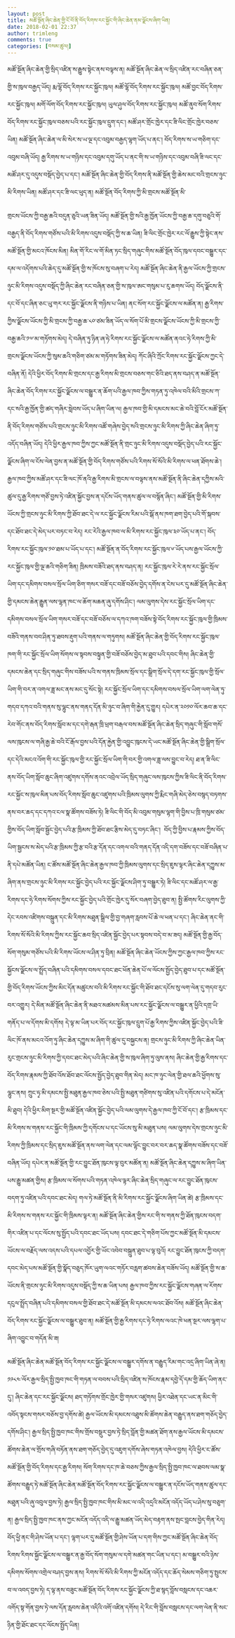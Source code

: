 ```yaml
---
layout: post
title: མཚོ་སྔོན་ཞིང་ཆེན་གྱི་ངོ་བོ་ནི་བོད་རིགས་རང་སྐྱོང་གི་ཞིང་ཆེན་ནམ་ལྗོངས་ཞིག་ཡིན།
date: 2018-02-01 22:37
author: trimleng
comments: true
categories: [བསམ་ཚུལ།]
---
```

<span style="font-weight: 400;">མཚོ་སྔོན་ཞིང་ཆེན་གྱི་སྲིད་འཛིན་ས་རྒྱུས་སྟེང་ནས་བལྟས་ན། མཚོ་སྔོན་ཞིང་ཆེན་ལ་སྲིད་འཛིན་རང་བཞིན་ཅན་གྱི་ས་ཁུལ་བརྒྱད་ཡོད། རྨ་ལྷོ་བོད་རིགས་རང་སྐྱོང་ཁུལ། མཚོ་ལྷོ་བོད་རིགས་རང་སྐྱོང་ཁུལ། མཚོ་བྱང་བོད་རིགས་རང་སྐྱོང་ཁུལ། མགོ་ལོག་བོད་རིགས་རང་སྐྱོང་ཁུལ། ཡུལ་ཤུལ་བོད་རིགས་རང་སྐྱོང་ཁུལ། མཚོ་ནུབ་སོག་རིགས་བོད་རིགས་རང་སྐྱོང་ཁུལ་བཅས་པའི་རང་སྐྱོང་ཁུལ་དྲུག་དང་། མཚོ་ཤར་གྲོང་ཁྱེར་དང་ཟི་ལིང་གྲོང་ཁྱེར་བཅས་ཡིན། མཚོ་སྔོན་ཞིང་ཆེན་ལ་མི་སེར་ས་ཡ་ལྔ་དང་འབུམ་བརྒྱད་ལྷག་ཡོད་པ་ནང་། བོད་རིགས་ས་ཡ་གཅིག་དང་འབུམ་བཞི་ཡོད། རྒྱ་རིགས་ས་ཡ་གཉིས་དང་འབུམ་དགུ་ཡོད་པ་ནང་གི་ས་ཡ་གཉིས་དང་འབུམ་བཞི་ཟི་ལང་དང་མཚོ་ཤར་དུ་འདུས་བསྡོད་བྱེད་པ་དང་། མཚོ་སྔོན་ཞིང་ཆེན་གྱི་བོད་རིགས་ནི་མཚོ་སྔོན་གྱི་ཆེས་མང་བའི་གྲངས་ཉུང་མི་རིགས་ཡིན། མཚོ་ཤར་དང་ཟི་ལང་ཕུད་ན། མཚོ་སྔོན་བོད་རིགས་ཀྱི་མི་གྲངས་མཚོ་སྔོན་མི་</span>

<!--more--><span style="font-weight: 400;">གྲངས་ཡོངས་ཀྱི་བརྒྱ་ཆའི་བདུན་ཅུའི་ཡན་ཟིན་ཡོད། མཚོ་སྔོན་གྱི་སའི་རྒྱ་ཁྱོན་ཡོངས་ཀྱི་བརྒྱ་ཆ་དགུ་བཅུའི་གོ་བརྒྱད་ནི་བོད་རིགས་གཙོས་པའི་མི་རིགས་འདུས་བསྡོད་ཀྱི་ས་ཆ་ཡིན། ཟི་ལིང་གྲོང་ཁྱེར་རང་ལོ་རྒྱུས་ཀྱི་སྟེང་ནས་མཚོ་སྔོན་གྱི་མངའ་ཁོངས་མིན། མིན་གོ་རིང་ལ་གོ་མིན་ཏང་སྲིད་གཞུང་གིས་མཚོ་སྔོན་བོད་ཁུལ་དབང་བསྒྱུར་དང་དམ་ལ་འདོགས་པའི་ཆེད་དུ་མཚོ་སྔོན་གྱི་ས་ཁོངས་སུ་བཞག་པ་རེད། མཚོ་སྔོན་ཞིང་ཆེན་ནི་རྒྱལ་ཡོངས་ཀྱི་གྲངས་ཉུང་མི་རིགས་འདུས་བསྡོད་ཀྱི་ཞིང་ཆེན་རང་བཞིན་ཅན་གྱི་ས་ཁུལ་ཨང་གསུམ་པ་རུ་ཆགས་ཡོད། བོད་ལྗོངས་ནི་དང་བོ་དང་ཞིན་ཅང་ཡུ་གར་རང་སྐྱོང་ལྗོངས་ནི་གཉིས་པ་ཡིན། ནང་སོག་རང་སྐྱོང་ལྗོངས་ལ་མཚོན་ན། རྒྱ་རིགས་ཀྱིས་ལྗོངས་ཡོངས་ཀྱི་མི་གྲངས་ཀྱི་བརྒྱ་ཆ་༨༠་ཙམ་ཟིན་ཡོད་ལ་སོག་པོ་མི་གྲངས་ལྗོངས་ཡོངས་ཀྱི་མི་གྲངས་ཀྱི་བརྒྱ་ཆའི་༡༧་མ་གཏོགས་མེད། དེ་བཞིན་ཏུ་ཉིན་ཞ་ཧེ་རིགས་རང་སྐྱོང་ལྗོངས་ལ་མཚོན་ནའང་ཧེ་རིགས་ཀྱི་མི་གྲངས་ལྗོངས་ཡོངས་ཀྱི་སུམ་ཆའི་གཅིག་ཙམ་མ་གཏོགས་ཟིན་མེད། ཀོང་ཞིའི་ཀྲོང་རིགས་རང་སྐྱོང་ལྗོངས་ཀྱང་དེ་བཞིན་ནོ། དེའི་ཕྱིར་བོད་རིགས་མི་གྲངས་དང་རྒྱ་རིགས་མི་གྲངས་བཅས་གང་ཅིའི་ཐད་ནས་བཤད་ན་མཚོ་སྔོན་ཞིང་ཆེན་བོད་རིགས་རང་སྐྱོང་ལྗོངས་ལ་བསྒྱུར་ན་ཆོག་པའི་རྒྱལ་ཁབ་ཀྱིས་གཏན་ཏུ་འཁེལ་བའི་མིའི་གྲངས་ཀ་དང་སའི་རྒྱ་ཁྱོན་གྱི་ཚད་གཞིར་སླེབས་ཡོད་པ་ཞིག་ཡིན་ལ། རྒྱལ་ཁབ་གྱི་མི་དམངས་མང་ཆེ་བའི་བློ་ངོར་མཚོ་སྔོན་ནི་བོད་རིགས་གཙོས་པའི་གྲངས་ཉུང་མི་རིགས་འཚོ་གཞེས་བྱེད་སའི་གྲངས་ཉུང་མི་རིགས་ཀྱི་ཞིང་ཆེན་ཞིག་ཏུ་འདོད་བཞིན་ཡོད། དེའི་ཕྱིར་རྒྱལ་ཁབ་ཀྱིས་ཀྱང་མཚོ་སྔོན་ནི་གྲང་ཉུང་མི་རིགས་འདུས་བསྡོད་བྱེད་པའི་རང་སྐྱོང་ལྗོངས་ཞིག་ལ་ངོས་ལེན་བྱས་ན་མཚོ་སྔོན་གྱི་བོད་རིགས་གཙོས་པའི་རིགས་སོ་སོའི་མི་རིགས་ལ་ཕན་ཐོགས་ཆེ་། རྒྱལ་ཁབ་ཀྱིས་མཚོ་ཤར་དང་ཟི་ལང་ཁོ་ནའི་རྒྱ་རིགས་མི་གྲངས་ལ་བལྟས་ནས་མཚོ་སྔོན་ནི་ཞིང་ཆེན་དཀྱིས་མའི་ཚུལ་དུ་རྒྱ་རིགས་གཙོ་བྱས་ཏེ་འཛིན་སྐྱོང་བྱས་ན་དངོས་ཡོད་གནས་ཚུལ་ལ་བསྙོན་ཞིང་། མཚོ་སྔོན་གྱི་མི་རིགས་ཡོངས་ཀྱི་གྲངས་ཉུང་མི་རིགས་ཀྱི་ཐོབ་ཐང་དེ་ལ་རང་སྐྱོང་ལྗོངས་རིམ་པའི་སྒོ་ནས་ཁག་ཐག་བྱེད་པའི་གོ་སྐབས་དང་ཐོབ་ཐང་དེ་མེད་པར་བཏང་བ་རེད། རང་རེའི་རྒྱལ་ཁབ་ལ་མི་རིགས་རང་སྐྱོང་ཁུལ་༣༠་ཡོད་པ་ནང་། བོད་རིགས་རང་སྐྱོང་ཁུལ་༡༠་ཐམ་པ་ཡོད་པ་དང་། མཚོ་སྔོན་ན་བོད་རིགས་རང་སྐྱོང་ཁུལ་༦་ཡོད་པས་རྒྱལ་ཡོངས་ཀྱི་རང་སྐྱོང་ཁུལ་གྱི་ལྔ་ཆའི་གཅིག་ཟིན། ཁྲིམས་བཟོའི་ཐད་ནས་བཤད་ན། རང་སྐྱོང་ཁུལ་རེ་རེ་ནས་རང་སྐྱོང་སྲོལ་ཡིག་དང་དམིགས་བསལ་སྲོལ་ཡིག་ཅིག་གསར་བཟོ་དང་བཟོ་བཅོས་བྱེད་དགོས་ན་ངེས་པར་དུ་མཚོ་སྔོན་ཞིང་ཆེན་གྱི་དམངས་ཆེན་རྒྱུན་ལས་ལྷན་ཁང་ལ་ཆོག་མཆན་ཞུ་དགོས་ཤིང་། ལམ་ལུགས་དེས་རང་སྐྱོང་སྲོལ་ཡིག་དང་དམིགས་བསལ་སྲོལ་ཡིག་གསར་བཟོ་དང་བཟོ་བཅོས་ལ་དཀའ་ཁག་བཟོས་སྟེ་བོད་རིགས་རང་སྐྱོང་ཁུལ་གྱི་ཁྲིམས་བཟོའི་གནས་བབ་ཤིན་ཏུ་ཐབས་རྡུག་པའི་གནས་ལ་གཏུགས། མཚོ་སྔོན་ཞིང་ཆེན་གྱི་བོད་རིགས་རང་སྐྱོང་ཁུལ་ཁག་གི་རང་སྐྱོང་སྲོལ་ཡིག་སོགས་ལ་སྟབས་བསྟུན་གྱི་བཟོ་བཅོས་བྱེད་མ་ཐུབ་པའི་དབང་གིས། ཞིང་ཆེན་གྱི་དམངས་ཆེན་དང་སྲིད་གཞུང་གིས་བཟོས་པའི་ས་གནས་ཁྲིམས་སྲོལ་དང་སྒྲིག་སྲོལ་དེ་དག་རང་སྐྱོང་ཁུལ་གྱི་སྲོལ་ཡིག་གི་བར་ན་འགལ་ཟླ་མང་ནས་མང་དུ་སོང་སྟེ། རང་སྐྱོང་སྲོལ་ཡིག་དང་དམིགས་བསལ་སྲོལ་ཡིག་ལག་ལེན་ཏུ་གདབ་དཀའ་བའི་གནས་སུ་ལྷུང་ནས་གནད་དོན་མི་ཉུང་བ་ཞིག་གི་རྐྱེན་དུ་གྱུར། དཔེར་ན་༢༠༡༠་ལོར་ཆབ་ཆ་དང་རེབ་གོང་ནས་བོད་རིགས་སློབ་མ་དང་དགེ་རྒན་ཁྲི་ཕྲག་བརྒལ་བས་མཚོ་སྔོན་ཞིང་ཆེན་སྲིད་གཞུང་གི་སློབ་གསོ་ལས་ཁུངས་ལ་གཞི་རྒྱ་ཆེ་བའི་ངོ་རྒོལ་བྱས་པའི་དོན་རྐྱེན་གྱི་འབྱུང་ཁུངས་དེ་ཡང་མཚོ་སྔོན་ཞིང་ཆེན་གྱི་སྒྲིག་སྲོལ་དང་དེའི་མངའ་འོག་གི་རང་སྐྱོང་ཁུལ་གྱི་རང་སྐྱོང་སྲོལ་ཡིག་གི་བར་གྱི་འགལ་ཟླ་ལས་བྱུང་བ་རེད། ཐ་ན་ཟི་ལིང་ནས་བོད་ཡིག་སློབ་ཆུང་ཞིག་འཛུགས་དགོས་ནའང་འབྲེལ་ཡོད་སྲིད་གཞུང་ལས་ཁུངས་ཀྱིས་ཟི་ལིང་ནི་བོད་རིགས་རང་སྐྱོང་ས་ཁུལ་མིན་པས་བོད་རིགས་སློབ་ཆུང་འཛུགས་པའི་ཁྲིམས་ལུགས་ཀྱི་རྨིང་གཞི་མེད་ཅེས་བསྙད་བཏགས་ནས་བར་ཆད་དང་དཀའ་ངལ་སྣ་ཚོགས་བཟོས་ཏེ། ཟི་ལིང་གི་བོད་མི་འབུམ་གསུམ་ལྷག་གི་བྱིས་པ་ཁྲི་གསུམ་ཙམ་གྱིས་བོད་ཡིག་སློབ་སྦྱོང་བྱེད་པའི་རྩ་ཁྲིམས་ཀྱི་ཐོབ་ཐང་རྩིས་མེད་དུ་བཏང་ཞིང་།  བོད་ཀྱི་བྱིས་པ་རྣམས་ཀྱིས་བོད་ཡིག་སྦྱངས་ས་མེད་པའི་རྩ་ཁྲིམས་ཀྱི་རྩ་བའི་རྩ་དོན་དང་འགལ་བའི་གནད་དོན་འདི་དག་བཟོས་དང་བཟོ་བཞིན་པ་ནི་དཔེ་མཚོན་ཡིན། ང་ཚོས་མཚོ་སྔོན་ཞིང་ཆེན་རྒྱལ་ཁབ་ཀྱི་ཁྲིམས་ལུགས་དང་སྲིད་ཇུས་ལྟར་ཞིང་ཆེན་དཀྱུས་མ་ཞིག་ནས་གྲངས་ཉུང་མི་རིགས་རང་སྐྱོང་བྱེད་པའི་རང་སྐྱོང་ལྗོངས་ཤིག་ཏུ་བསྒྱུར་ཏེ། ཟི་ལིང་དང་མཚོ་ཤར་ལ་རྒྱ་རིགས་དང་ཧེ་རིགས་སོགས་ཀྱིས་རང་སྐྱོང་བྱེད་པའི་གྲོང་ཁྱེར་དུ་སོར་བཞག་བྱེད་ཐུབ་ན། སྤྱི་ཚོགས་རིང་ལུགས་ཀྱི་དེང་རབས་འཛིགས་བསྐྲུན་དང་མི་རིགས་མཐུན་སྒྲིལ་གྱི་བྱ་གཞག་རླབས་པོ་ཆེ་ལ་ཕན་པ་དང་། ཞིང་ཆེན་ནང་གི་རིགས་སོ་སོའི་མི་རིགས་ཀྱིས་རང་སྐྱོང་ཆབ་སྲིད་འཛིན་སྐྱོང་བྱེད་པར་སྟབས་བདེ་བ་མ་ཟད། མཚོ་སྔོན་གྱི་རྒྱ་བོད་སོག་གསུམ་གཙོས་པའི་མི་རིགས་ཡོངས་ལ་ཤིན་ཏུ་བྲིན། མཚོ་སྔོན་ཞིང་ཆེན་ཡོངས་ཀྱིས་ཀྱང་རྒྱལ་ཁབ་ཀྱིས་རང་སྐྱོངས་ལྗོངས་ལ་སྤྲོད་བཞིན་པའི་དམིགས་བསལ་དབང་ཐང་ཕོན་ཆེན་པོ་ལ་ལོངས་སྤྱོད་བྱེད་ཐུབ་པ་དང་མཚོ་སྔོན་གྱི་བོད་རིགས་ཡོངས་ཀྱིས་མིང་དོན་མཚུངས་བའི་མི་རིགས་རང་སྐྱོང་གི་ཐོབ་ཐང་དངོས་སུ་ལག་ལེན་དུ་གདབ་རུང་བར་འགྱུར། དེ་མིན་མཚོ་སྔོན་ཞིང་ཆེན་ནི་མཐའ་མཚམས་མིན་པས་རང་སྐྱོང་ལྗོངས་ལ་བསྒྱུར་ན་ཕྱིའི་དགྲ་ཡི་གནོད་པ་ལ་དོགས་མི་དགོས། དེ་ལྟ་མ་ཡིན་པར་བོད་རང་སྐྱོང་ཁུལ་དྲུག་པོ་རྒྱ་རིགས་ཀྱིས་འཛིན་སྐྱོང་བྱེད་པའི་ཟི་ལིང་ཁོ་ནས་མངའ་འོག་ཏུ་ཞིང་ཆེན་དཀྱུས་མ་ཞིག་གི་ཚུལ་དུ་བསྐྱངས་ན། གྲངས་ཉུང་མི་རིགས་ཀྱི་ཞིང་ཆེན་ཡིན་རུང་གྲངས་ཉུང་མི་རིགས་ཀྱི་དབང་ཐང་མེད་པའི་ཞིང་ཆེན་གྱི་ས་ཁུལ་ཞིག་ཏུ་ལུས་ནས། ཞིང་ཆེན་གྱི་རྒྱ་རིགས་དང་བོད་རིགས་རྣམས་ཀྱི་ཐོབ་འོས་ཐོབ་ཐང་ལོངས་སྤྱོད་བྱེད་ཐུབ་གིན་མེད། མང་ཁ་ཉུང་ལེན་གྱི་ཐལ་ཆའི་ཕྱོགས་སུ་ལྷུང་ནས། ཀྲུང་ཧྭ་མི་དམངས་སྤྱི་མཐུན་རྒྱལ་ཁབ་ཅེས་པའི་སྤྱི་མཐུན་གཙིགས་སུ་འཛིན་པའི་དགོངས་པ་དེ་མངོན་མི་ཐུབ། དེའི་ཕྱིར་མིག་སྔར་གྱི་མཚོ་སྔོན་འཛིན་སྐྱོང་བྱེད་པའི་ལམ་ལུགས་དེ་རྒྱལ་ཁབ་ཀྱི་ངོ་བོ་དང་། རྩ་ཁྲིམས་དང་མི་རིགས་ས་གནས་རང་སྐྱོང་གི་ཁྲིམས་ཀྱི་དགོངས་པ་དང་ཡོངས་སུ་མི་མཐུན་པས། ལམ་ལུགས་དེས་གྲངས་ཉུང་མི་རིགས་ཀྱི་ཁྲིམས་དང་སྲིད་ཇུས་མཚོ་སྔོན་ནས་ལག་ལེན་དང་ལམ་ལྷོང་བྱུང་བར་བར་ཆད་སྣ་ཚོགས་བཟོས་དང་བཟོ་བཞིན་ཡོད། དཔེར་ན་མཚོ་སྔོན་གྱི་རང་བྱུང་ཐོན་ཁུངས་ལྟ་བུར་མཚོན་ན། མཚོ་སྔོན་ཞིང་ཆེན་དཀྱུས་མ་ཞིག་ཡིན་པས་རྒྱུ་མཚན་གྱིས། རྩ་ཁྲིམས་ལ་སོགས་པའི་གཏན་འཁེལ་ལྟར་ཞིང་ཆེན་སྲིད་གཞུང་ལ་རང་བྱུང་ཐོན་ཁུངས་བདག་ཏུ་འཛིན་པའི་དབང་ཐང་མེད། གལ་ཏེ་མཚོ་སྔོན་ནི་མི་རིགས་རང་སྐྱོང་ལྗོངས་ཞིག་ཡིན་ཚེ། རྩ་ཁྲིམས་དང་མི་རིགས་ས་གནས་རང་སྐྱོང་གི་ཁྲིམས་ལྟར་ན། མཚོ་སྔོན་ཞིང་ཆེན་གྱིས་རང་གི་ས་གནས་ཀྱི་ཐོན་ཁུངས་བདག་གིར་འཛིན་པ་དང་ལོངས་སུ་སྤྱོད་པའི་དབང་ཐང་ཡོད་པས། དབང་ཐང་དེ་གཅིག་པོས་ཀྱང་མཚོ་སྔོན་མི་དམངས་ཡོངས་ལ་བརྗོད་ལས་འདས་པའི་དཔལ་འབྱོར་གྱི་ཡོང་འབེབ་བསྐྲུན་ཐུབ་པ་ལྟ་བུའོ། རང་བྱུང་ཐོན་ཁུངས་ཀྱི་བདག་དབང་མེད་པས་མཚོ་སྔོན་གྱི་སྣོད་བཅུད་ཁོར་ཡུག་ལའང་གཏོར་བརླག་ཚབས་ཆེན་བཟོས་ཡོད། མཚོ་སྔོན་གྱི་ས་ཆ་ཡོངས་ནི་གྲངས་ཉུང་མི་རིགས་འདུས་བསྡོད་ཀྱི་ས་ཆ་ཡིན་པས། རྒྱལ་ཁབ་ཀྱིས་རང་སྐྱོང་ལྗོངས་གཞན་ལ་རོགས་དངུལ་སྤྲོད་བཞིན་པའི་དམིགས་བསལ་གྱི་ཐོབ་ཐང་དེ་མཚོ་སྔོན་མི་དམངས་ལའང་ཐོབ་འོས། མཚོ་སྔོན་ཞིང་ཆེན་བོད་རིགས་རང་སྐྱོང་ལྗོངས་ལ་བསྒྱུར་ཐུབ་ན། མཚོ་སྔོན་གྱི་རྒྱ་རིགས་དང་ཧེ་རིགས་ལའང་ཁེ་ཕན་སྔར་ལས་ལྷག་པ་ཞིག་འབྱུང་བ་གདོན་མི་ཟ། </span>

<span style="font-weight: 400;">མཚོ་སྔོན་ཞིང་ཆེན་མཚོ་སྔོན་བོད་རིགས་རང་སྐྱོང་ལྗོངས་ལ་བསྒྱུར་དགོས་ན་བརྒྱུད་རིམ་གང་འདྲ་ཞིག་ཡིན་ཞེ་ན། ༡༩༨༤་ལོར་རྒྱལ་སྲིད་སྤྱི་ཁྱབ་ཁང་གི་གཏན་ལ་བབས་པའི་སྲིད་འཛིན་ས་ཁོངས་རྣམ་དབྱེ་དོ་དམ་གྱི་ཆོད་ཡིག་ནང་དུ་། ཞིང་ཆེན་དང་རང་སྐྱོང་ལྗོངས། ཐད་གཏོགས་གྲོང་ཁྱེར་གྱི་གསར་འཛུགས། ཕྱིར་འཐེན་དང་ཡང་ན་མིང་གི་འབོད་སྟངས་གསར་བཅོས་བྱ་དགོས་ཚེ། རྒྱལ་ཡོངས་མི་དམངས་འཐུས་མི་ཚོགས་ཆེན་བརྒྱུད་ནས་ཐག་གཅོད་བྱེད་དགོས་ཤིང་། རྒྱལ་སྲིད་སྤྱི་ཁྱབ་ཁང་གིས་གྲོས་བསྡུར་བྱས་ཏེ་སྲིད་བློན་གྱི་མཚན་ཐོག་ནས་རྒྱལ་ཡོངས་མི་དམངས་ཚོགས་ཆེན་ལ་གྲོས་གཞི་བཏོན་ནས་ཐག་གཅོད་བྱེད་དུ་འཇུག་དགོས་ཞེས་གཏན་འཁེལ་བྱས། དེའི་ཕྱིར་ང་ཚོས་མཚོ་སྔོན་གྱི་བོད་རིགས་དང་རྒྱ་རིགས། སོག་རིགས་དང་ཁ་ཆེ་བཅས་ཀྱིས་རྒྱལ་སྲིད་སྤྱི་ཁྱབ་ཁང་ལ་ཐབས་ལམ་སྣ་ཚོགས་བརྒྱུད་ཏེ་མཚོ་སྔོན་ཞིང་ཆེན་མཚོ་སྔོན་བོད་རིགས་རང་སྐྱོང་ལྗོངས་ལ་བསྒྱུར་ན་དངོས་ཡོད་གནས་ཚུལ་དང་མཐུན་པའི་ཞུ་འབུལ་བྱས་ཏེ། རྒྱལ་སྲིད་སྤྱི་ཁྱབ་ཁང་གིས་མི་མང་ལ་འདི་འདྲའི་མངོན་འདོད་ཡོད་པ་ཤེས་སུ་བཅུག་ན། རྒྱལ་སྲིད་སྤྱི་ཁྱབ་ཁང་ནས་ཀྱང་མངོན་འདོད་འདི་ལ་རྒྱུ་མཚན་ཡོད་མེད་བརྟག་ནས་སྤང་བླངས་བྱེད་གིན་རེད། བོད་ཕྱི་ནང་གི་ཤེས་ཡོན་པ་དང་། ལྷག་པར་དུ་མཚོ་སྔོན་གྱི་ཤེས་ཡོན་པ་དག་གིས་ཀྱང་མཚོ་སྔོན་ཞིང་ཆེན་བོད་རིགས་རིགས་སྐྱོང་ལྗོངས་ལ་བསྒྱུར་ན་རྒྱ་བོད་སོག་གསུམ་ལ་དགེ་མཚན་གང་ཡིན་པ་དང་། མ་བསྒྱུར་བའི་ཉེས་དམིགས་སོགས་འགྲེལ་བཤད་བྱས་ནས། རིགས་སོ་སོའི་མི་རིགས་ཀྱི་མངོན་འདོད་དང་ཆོད་སེམས་གཅིག་ཏུ་སྤུངས་བ་ལ་འབད་བྱས་ཏེ། ད་ལྟ་ནས་བཟུང་མཚོ་སྔོན་བོད་རིགས་རང་སྐྱོང་ལྗོངས་ཀྱི་ཐ་སྙད་བློས་བསླངས་དང་འཆར་འགོད་སྟ་གོན་བྱས་ཏེ་ལས་དོན་རླབས་ཆེན་འདིའི་འགོ་འཛིན་དགོས། དེ་རིང་གི་བློས་བསླངས་དང་ལག་ལེན་ནི་སང་ཉིན་གྱི་ཐོང་ཐང་དང་ལོངས་སྤྱོད་ཡིན། </span>

&nbsp;
